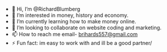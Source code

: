 - 👋 Hi, I’m @RichardBlumberg
- 👀 I’m interested in money, history and economy.
- 🌱 I’m currently learning how to make money online.
- 💞️ I’m looking to collaborate on website coding and marketing.
- 📫 How to reach me email- brihards557@gmail.com
- ⚡ Fun fact: im easy to work with and ill be a good partner/

